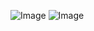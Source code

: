 ![Image](https://github.com/user-attachments/assets/3c73ef1a-6838-4383-bda5-70155ea59203)
![Image](https://github.com/user-attachments/assets/1955cb07-40bf-4c65-b6ab-f83eacfdd2f2)
